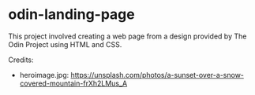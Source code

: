 # odin-landing-page

This project involved creating a web page from a design provided by The Odin Project using HTML and CSS.

Credits:
 - heroimage.jpg: https://unsplash.com/photos/a-sunset-over-a-snow-covered-mountain-frXh2LMus_A 

